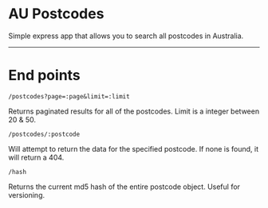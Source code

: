 # AU Postcodes

Simple express app that allows you to search all
postcodes in Australia.

---

# End points

```
/postcodes?page=:page&limit=:limit
```

Returns paginated results for all of the postcodes.
Limit is a integer between 20 & 50.

```
/postcodes/:postcode
```

Will attempt to return the data for the specified postcode.
If none is found, it will return a 404.

```
/hash
```

Returns the current md5 hash of the entire postcode object.
Useful for versioning.
